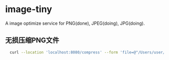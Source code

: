 # image-tiny
A image optimize service for PNG(done), JPEG(doing), JPG(doing).

## 无损压缩PNG文件


```sh
  curl --location 'localhost:8080/compress' --form 'file=@"/Users/user/Documents/WorkDocs/image-tiny/demo.png"'
```

